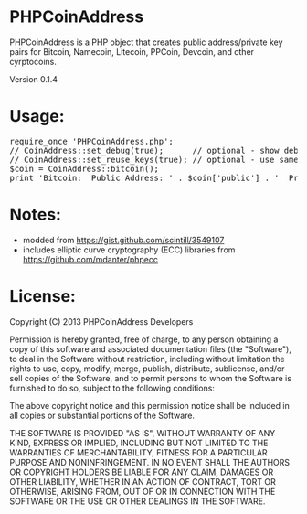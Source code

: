 PHPCoinAddress
==============

PHPCoinAddress is a PHP object that creates public address/private key pairs for 
Bitcoin, Namecoin, Litecoin, PPCoin, Devcoin, and other cyrptocoins.

Version 0.1.4


Usage:
==============
<pre>
require_once 'PHPCoinAddress.php'; 
// CoinAddress::set_debug(true);      // optional - show debugging messages 
// CoinAddress::set_reuse_keys(true); // optional - use same key for all addresses 
$coin = CoinAddress::bitcoin(); 
print 'Bitcoin:  Public Address: ' . $coin['public'] . '  Private Address: ' . $coin['private']; 
</pre>

Notes:
==============
- modded from https://gist.github.com/scintill/3549107
- includes elliptic curve cryptography (ECC) libraries from https://github.com/mdanter/phpecc

License:
==============
Copyright (C) 2013 PHPCoinAddress Developers

Permission is hereby granted, free of charge, to any person obtaining
a copy of this software and associated documentation files (the "Software"),
to deal in the Software without restriction, including without limitation
the rights to use, copy, modify, merge, publish, distribute, sublicense,
and/or sell copies of the Software, and to permit persons to whom the
Software is furnished to do so, subject to the following conditions:

The above copyright notice and this permission notice shall be included
in all copies or substantial portions of the Software.

THE SOFTWARE IS PROVIDED "AS IS", WITHOUT WARRANTY OF ANY KIND, EXPRESS
OR IMPLIED, INCLUDING BUT NOT LIMITED TO THE WARRANTIES OF MERCHANTABILITY,
FITNESS FOR A PARTICULAR PURPOSE AND NONINFRINGEMENT. IN NO EVENT SHALL
THE AUTHORS OR COPYRIGHT HOLDERS BE LIABLE FOR ANY CLAIM, DAMAGES
OR OTHER LIABILITY, WHETHER IN AN ACTION OF CONTRACT, TORT OR OTHERWISE,
ARISING FROM, OUT OF OR IN CONNECTION WITH THE SOFTWARE OR THE USE OR
OTHER DEALINGS IN THE SOFTWARE.


